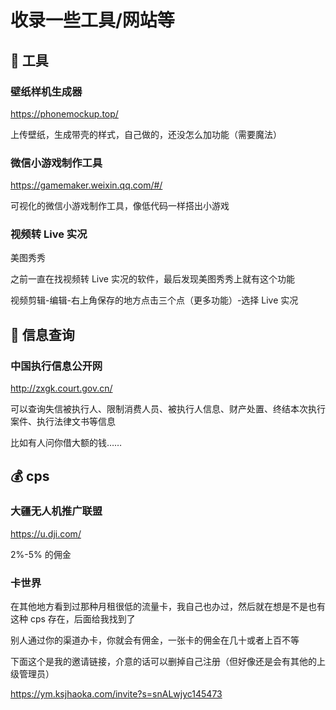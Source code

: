# 收录一些工具/网站等

## 🔧 工具

### 壁纸样机生成器

https://phonemockup.top/

上传壁纸，生成带壳的样式，自己做的，还没怎么加功能（需要魔法）

### 微信小游戏制作工具

https://gamemaker.weixin.qq.com/#/

可视化的微信小游戏制作工具，像低代码一样搭出小游戏

### 视频转 Live 实况

美图秀秀

之前一直在找视频转 Live 实况的软件，最后发现美图秀秀上就有这个功能

视频剪辑-编辑-右上角保存的地方点击三个点（更多功能）-选择 Live 实况

## 📖 信息查询

### 中国执行信息公开网

http://zxgk.court.gov.cn/

可以查询失信被执行人、限制消费人员、被执行人信息、财产处置、终结本次执行案件、执行法律文书等信息

比如有人问你借大额的钱……

## 💰 cps

### 大疆无人机推广联盟

https://u.dji.com/

2%-5% 的佣金

### 卡世界

在其他地方看到过那种月租很低的流量卡，我自己也办过，然后就在想是不是也有这种 cps 存在，后面给我找到了

别人通过你的渠道办卡，你就会有佣金，一张卡的佣金在几十或者上百不等

下面这个是我的邀请链接，介意的话可以删掉自己注册（但好像还是会有其他的上级管理员）

https://ym.ksjhaoka.com/invite?s=snALwjyc145473
